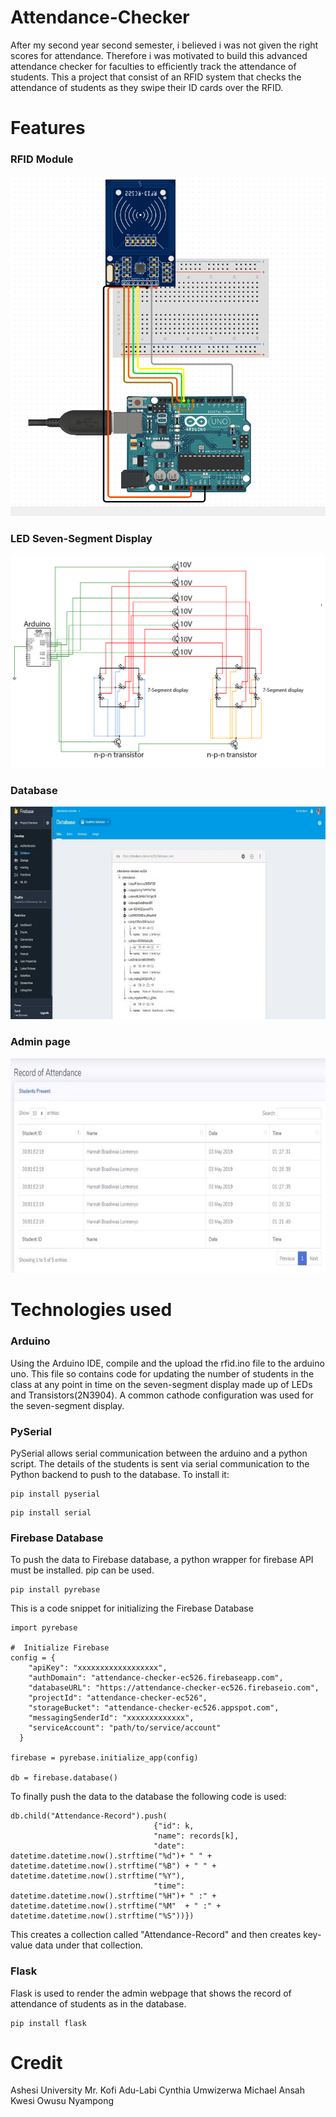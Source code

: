 # Attendance-Checker
After my second year second semester, i believed i was not given the right scores for attendance.
Therefore i was motivated to build this advanced attendance checker for faculties to efficiently track the attendance of students.
This a project that consist of an RFID system that checks the attendance of students as they swipe their ID cards over the RFID. 

# Features
### RFID Module
![rfid schematic](rfid.png)
### LED Seven-Segment Display
![7-seg schematic](schematic.jpg)
### Database
![Database](database.jpg)
### Admin page
![admin page](web.jpg)

# Technologies used
### Arduino 
Using the Arduino IDE, compile and the upload the rfid.ino file to the arduino uno. 
This file so contains code for updating the number of students in the class at any point in time on the seven-segment display made up of LEDs and Transistors(2N3904). A common cathode configuration was used for the seven-segment display. 

### PySerial
PySerial allows serial communication between the arduino and a python script. 
The details of the students is sent via serial communication to the Python backend to push to the database.
To install it: 
``` 
pip install pyserial 
```
```
pip install serial 
```

### Firebase Database
To push the data to Firebase database, a python wrapper for firebase API must be installed. pip can be used.
```
pip install pyrebase
```
This is a code snippet for initializing the Firebase Database
```
import pyrebase

#  Initialize Firebase
config = {
    "apiKey": "xxxxxxxxxxxxxxxxxx",
    "authDomain": "attendance-checker-ec526.firebaseapp.com",
    "databaseURL": "https://attendance-checker-ec526.firebaseio.com",
    "projectId": "attendance-checker-ec526",
    "storageBucket": "attendance-checker-ec526.appspot.com",
    "messagingSenderId": "xxxxxxxxxxxxx",
    "serviceAccount": "path/to/service/account"
  }

firebase = pyrebase.initialize_app(config)

db = firebase.database()
```

To finally push the data to the database the following code is used:
```
db.child("Attendance-Record").push(
                                {"id": k,
                                "name": records[k],
                                "date": datetime.datetime.now().strftime("%d")+ " " + datetime.datetime.now().strftime("%B") + " " +            datetime.datetime.now().strftime("%Y"),
                                "time": datetime.datetime.now().strftime("%H")+ " :" + datetime.datetime.now().strftime("%M"  + " :" + datetime.datetime.now().strftime("%S"))})
```
This creates a collection called "Attendance-Record" and then creates key-value data under that collection. 

### Flask 
Flask is used to render the admin webpage that shows the record of attendance of students as in the database.

```
pip install flask 
```

# Credit 
Ashesi University
Mr. Kofi Adu-Labi
Cynthia Umwizerwa
Michael Ansah 
Kwesi Owusu Nyampong

